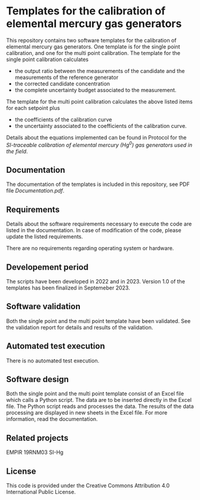 # Templates for the calibration of elemental mercury gas generators
This repository contains two software templates for the calibration of elemental mercury gas generators. 
One template is for the single point calibration, and one for the multi point calibration.
The template for the single point calibration calculates 

* the output ratio between the measurements of the candidate and the measurements of the reference generator
* the corrected candidate concentration
* the complete uncertainty budget associated to the measurement.

The template for the multi point calibration calculates the above listed items for each setpoint plus

* the coefficients of the calibration curve
* the uncertainty associated to the coefficients of the calibration curve.

Details about the equations implemented can be found in Protocol for the *SI-traceable calibration of elemental mercury (Hg<sup>0</sup>) gas generators used in the field*.

## Documentation
The documentation of the templates is included in this repository, see PDF file *Documentation.pdf*.

## Requirements
Details about the software requirements necessary to execute the code are listed in the documentation.
In case of modification of the code, please update the listed requirements.

There are no requirements regarding operating system or hardware.

## Developement period
The scripts have been developed in 2022 and in 2023. 
Version 1.0 of the templates has been finalized in Septemeber 2023.

## Software validation
Both the single point and the multi point template have been validated. 
See the validation report for details and results of the validation.

## Automated test execution
There is no automated test execution.

## Software design
Both the single point and the multi point template consist of an Excel file which calls a Python script. 
The data are to be inserted directly in the Excel file. The Python script reads and processes the data. 
The results of the data processing are displayed in new sheets in the Excel file.
For more information, read the documentation.

## Related projects
EMPIR 19RNM03 SI-Hg

## License
This code is provided under the Creative Commons Attribution 4.0 International Public License.
